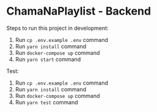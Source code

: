 # ChamaNaPlaylist - Backend

Steps to run this project in development:

1. Run `cp .env.example .env` command
2. Run `yarn install` command
3. Run `docker-compose up` command
4. Run `yarn start` command

Test:

1. Run `cp .env.example .env` command
2. Run `yarn install` command
3. Run `docker-compose up` command
4. Run `yarn test` command
